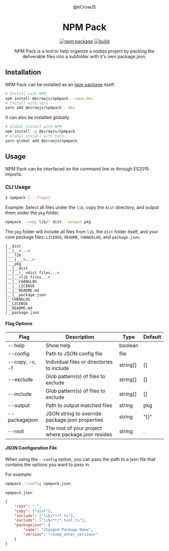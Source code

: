 <div align="center">@eCrowJS</div>
<h1 align="center">NPM Pack</h1>

<div align="center">

[![npm package](https://img.shields.io/npm/v/@ecrowjs/npmpack/latest.svg)](https://www.npmjs.com/package/@ecrowjs/npmpack)
[![build](https://img.shields.io/travis/ecrowjs/npmpack/master)](https://travis-ci.org/github/ecrowjs/npmpack)

NPM Pack is a tool to help organize a nodejs project by packing the deliverable files into a subfolder with it's own package.json.

</div>

## Installation

NPM Pack can be installed as an [npm package](https://www.npmjs.com/package/@ecrowjs/npmpack) itself.

```sh
# Install with NPM
npm install @ecrowjs/npmpack --save-dev
# Install with Yarn
yarn add @ecrowjs/npmpack --dev
```

It can also be installed globally.

```sh
# Global install with NPM
npm install -g @ecrowjs/npmpack
# Global install with Yarn
yarn global add @ecrowjs/npmpack
```

## Usage

NPM Pack can be interfaced on the command line or through ES2015 imports.

### CLI Usage

```sh
$ npmpack [...flags]
```

Example: Select all files under the `lib`, copy the `dist` directory, and output them under the `pkg` folder.

```sh
npmpack --copy lib/* dist --output pkg
```

The `pkg` folder will include all files from `lib`, the `dist` folder itself, and your core package files: `LICENSE`, `README`, `CHANGELOG`, and `package.json`.

```
|__dist
|__|__<...>
|___lib
|___|___<...>
|___pkg
|__|__dist
|__|__|__<dist files...>
|__|__<lib files...>
|__|__CHANGLOG
|__|__LICENSE
|__|__README.md
|__|__package.json
|__CHANGLOG
|__LICENSE
|__README.md
|__package.json
```

#### Flag Options

| Flag           | Description                                         | Type     | Default |
|----------------|-----------------------------------------------------|----------|---------|
| --help         | Show help                                           | boolean  |         |
| --config       | Path to JSON config file                            | file     |         |
| --copy, -c, -f | Individual files or directories to include          | string[] | []      |
| --exclude      | Glob pattern(s) of files to exclude                 | string[] | []      |
| --include      | Glob pattern(s) of files to exclude                 | string[] | []      |
| --output       | Path to output matched files                        | string   | pkg     |
| --packagejson  | JSON string to override package.json properties     | string   | "{}"    |
| --root         | The root of your project where package.json resides | string   | .       |

#### JSON Configuration File

When using the `--config` option, you can pass the path to a json file that contains the options you want to pass in.

For example:

```sh
npmpack --config npmpack.json
```

`npmpack.json`
```json
{
    "root": ".",
    "copy": ["dist"],
    "include": ["lib/**/*.ts"],
    "exclude": ["lib/**/*.test.ts"],
    "packagejson": {
        "name": "Changed Package Name",
        "version": "<some_other_version>"
    }
}
```